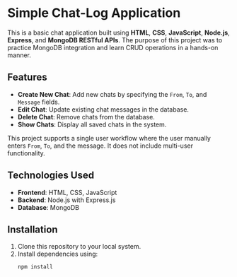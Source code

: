 # Simple Chat-Log Application

This is a basic chat application built using **HTML**, **CSS**, **JavaScript**, **Node.js**, **Express**, and **MongoDB RESTful APIs**. The purpose of this project was to practice MongoDB integration and learn CRUD operations in a hands-on manner.

## Features

- **Create New Chat**: Add new chats by specifying the `From`, `To`, and `Message` fields.
- **Edit Chat**: Update existing chat messages in the database.
- **Delete Chat**: Remove chats from the database.
- **Show Chats**: Display all saved chats in the system.

This project supports a single user workflow where the user manually enters `From`, `To`, and the message. It does not include multi-user functionality.

## Technologies Used

- **Frontend**: HTML, CSS, JavaScript
- **Backend**: Node.js with Express.js
- **Database**: MongoDB

## Installation

1. Clone this repository to your local system.
2. Install dependencies using:
   ```bash
   npm install
   ```
